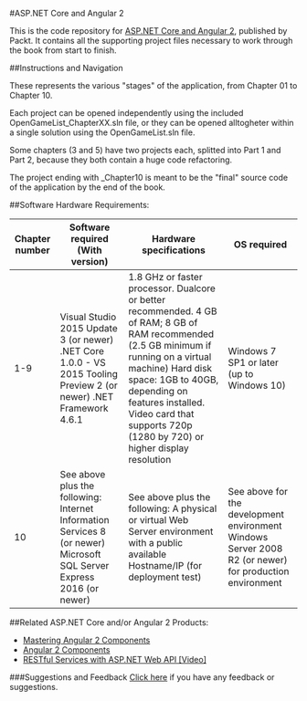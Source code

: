#ASP.NET Core and Angular 2

This is the code repository for [ASP.NET Core and Angular 2](https://www.packtpub.com/application-development/aspnet-core-and-angular-2?utm_source=Github&utm_campaign=9781786465689&utm_medium=repository), published by Packt. It contains all the supporting project files necessary to work through the book from start to finish.

##Instructions and Navigation

These represents the various "stages" of the application, from Chapter 01 to Chapter 10.

Each project can be opened independently using the included OpenGameList_ChapterXX.sln file, 
or they can be opened alltogheter within a single solution using the OpenGameList.sln file.

Some chapters (3 and 5) have two projects each, splitted into Part 1 and Part 2, because they both contain a huge code refactoring.

The project ending with _Chapter10 is meant to be the "final" source code of the application by the end of the book.

##Software Hardware Requirements:

|Chapter number | Software required (With version) | Hardware specifications | OS required |
|---------------|----------------------------------|-------------------------|-------------|
|1-9| Visual Studio 2015 Update 3 (or newer) .NET Core 1.0.0 - VS 2015 Tooling Preview 2 (or newer) .NET Framework 4.6.1| 1.8 GHz or faster processor. Dualcore or better recommended. 4 GB of RAM; 8 GB of RAM recommended (2.5 GB minimum if running on a virtual machine) Hard disk space: 1GB to 40GB, depending on features installed. Video card that supports 720p (1280 by 720) or higher display resolution| Windows 7 SP1 or later (up to Windows 10)|
|10| See above plus the following: Internet Information Services 8 (or newer) Microsoft SQL Server Express 2016 (or newer)| See above plus the following: A physical or virtual Web Server environment with a public available Hostname/IP (for deployment test)| See above for the development environment Windows Server 2008 R2 (or newer) for production environment|

##Related ASP.NET Core and/or Angular 2 Products:

* [Mastering Angular 2 Components](https://www.packtpub.com/web-development/mastering-angular-2-components?utm_source=Github&utm_campaign=9781785884641&utm_medium=repository)
* [Angular 2 Components](https://www.packtpub.com/web-development/angular-2-components?utm_source=Github&utm_campaign=9781785882340&utm_medium=repository)
* [RESTful Services with ASP.NET Web API [Video]](https://www.packtpub.com/web-development/restful-services-aspnet-web-api-video?utm_source=Github&utm_campaign=9781783285754&utm_medium=repository)


###Suggestions and Feedback
 [Click here](https://docs.google.com/forms/d/e/1FAIpQLSe5qwunkGf6PUvzPirPDtuy1Du5Rlzew23UBp2S-P3wB-GcwQ/viewform) if you have any feedback or suggestions.


